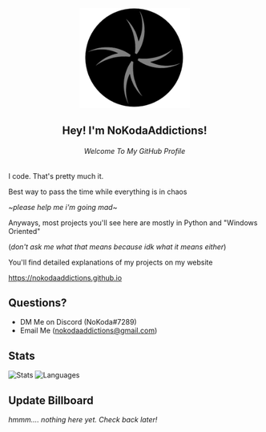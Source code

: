 <p align="center">
  <img src="NK Logo v3.png" width="220" height="200">
  <h2 align="center">Hey! I'm NoKodaAddictions!</h2>
  <h6 align="center">Welcome To My GitHub Profile</h6>
</p>

I code. That's pretty much it. 

Best way to pass the time while everything is in chaos

*~please help me i'm going mad~*

Anyways, most projects you'll see here are mostly in Python and "Windows Oriented" 

(*don't ask me what that means because idk what it means either*)

You'll find detailed explanations of my projects on my website

https://nokodaaddictions.github.io

## Questions?

- DM Me on Discord (NoKoda#7289)
- Email Me (nokodaaddictions@gmail.com)


## Stats

![Stats](https://github-readme-stats.vercel.app/api?username=nokodaaddictions&text_color=b5a642&bg_color=12161a&hide_border=true&title_color=b5a642)
![Languages](https://github-readme-stats.vercel.app/api/top-langs/?username=nokodaaddictions&text_color=b5a642&bg_color=12161a&hide_border=true&title_color=b5a642)

## Update Billboard

*hmmm.... nothing here yet. Check back later!*
